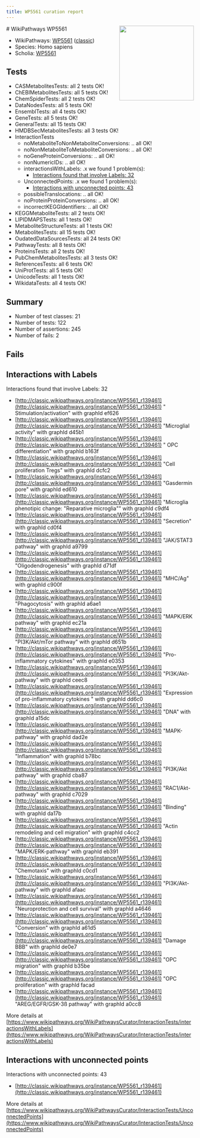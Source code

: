 ```yaml
---
title: WP5561 curation report
---
```


<img style="float: right; width: 200px" src="https://upload.wikimedia.org/wikipedia/commons/thumb/8/83/Wplogo_with_text_500.png/640px-Wplogo_with_text_500.png" />
# WikiPathways WP5561

* WikiPathways: [WP5561](https://wikipathways.org/pathways/WP5561) ([classic](https://classic.wikipathways.org/instance/WP5561))
* Species: Homo sapiens
* Scholia: [WP5561](https://scholia.toolforge.org/wikipathways/WP5561)
## Tests
* CASMetabolitesTests: all 2 tests OK!
* ChEBIMetabolitesTests: all 5 tests OK!
* ChemSpiderTests: all 2 tests OK!
* DataNodesTests: all 5 tests OK!
* EnsemblTests: all 4 tests OK!
* GeneTests: all 5 tests OK!
* GeneralTests: all 15 tests OK!
* HMDBSecMetabolitesTests: all 3 tests OK!
* InteractionTests
    * noMetaboliteToNonMetaboliteConversions: .. all OK!
    * noNonMetaboliteToMetaboliteConversions: .. all OK!
    * noGeneProteinConversions: .. all OK!
    * nonNumericIDs: .. all OK!
    * interactionsWithLabels: .x we found 1 problem(s):
        * [Interactions found that involve Labels: 32](#fe97a8f8)
    * UnconnectedPoints: .x we found 1 problem(s):
        * [Interactions with unconnected points: 43](#7f1d40d7)
    * possibleTranslocations: .. all OK!
    * noProteinProteinConversions: .. all OK!
    * incorrectKEGGIdentifiers: .. all OK!
* KEGGMetaboliteTests: all 2 tests OK!
* LIPIDMAPSTests: all 1 tests OK!
* MetaboliteStructureTests: all 1 tests OK!
* MetabolitesTests: all 15 tests OK!
* OudatedDataSourcesTests: all 24 tests OK!
* PathwayTests: all 8 tests OK!
* ProteinsTests: all 2 tests OK!
* PubChemMetabolitesTests: all 3 tests OK!
* ReferencesTests: all 6 tests OK!
* UniProtTests: all 5 tests OK!
* UnicodeTests: all 1 tests OK!
* WikidataTests: all 4 tests OK!


## Summary

* Number of test classes: 21
* Number of tests: 122
* Number of assertions: 245
* Number of fails: 2

## Fails

<a name="fe97a8f8" />

## Interactions with Labels

Interactions found that involve Labels: 32

* [http://classic.wikipathways.org/instance/WP5561_r139461](http://classic.wikipathways.org/instance/WP5561_r139461) "  Stimulation/activation" with graphId ef626
* [http://classic.wikipathways.org/instance/WP5561_r139461](http://classic.wikipathways.org/instance/WP5561_r139461) "Microglial activity" with graphId d45b1
* [http://classic.wikipathways.org/instance/WP5561_r139461](http://classic.wikipathways.org/instance/WP5561_r139461) " OPC differentiation" with graphId b163f
* [http://classic.wikipathways.org/instance/WP5561_r139461](http://classic.wikipathways.org/instance/WP5561_r139461) "Cell proliferation 
Tregs" with graphId dcfc2
* [http://classic.wikipathways.org/instance/WP5561_r139461](http://classic.wikipathways.org/instance/WP5561_r139461) "Gasdermin pore" with graphId ed610
* [http://classic.wikipathways.org/instance/WP5561_r139461](http://classic.wikipathways.org/instance/WP5561_r139461) "Microglia phenotipic change:
"Reparative microglia"" with graphId c9df4
* [http://classic.wikipathways.org/instance/WP5561_r139461](http://classic.wikipathways.org/instance/WP5561_r139461) "Secretion" with graphId cd0f4
* [http://classic.wikipathways.org/instance/WP5561_r139461](http://classic.wikipathways.org/instance/WP5561_r139461) "JAK/STAT3 pathway" with graphId a9799
* [http://classic.wikipathways.org/instance/WP5561_r139461](http://classic.wikipathways.org/instance/WP5561_r139461) "Oligodendrogenesis" with graphId d71df
* [http://classic.wikipathways.org/instance/WP5561_r139461](http://classic.wikipathways.org/instance/WP5561_r139461) "MHC/Ag" with graphId c900f
* [http://classic.wikipathways.org/instance/WP5561_r139461](http://classic.wikipathways.org/instance/WP5561_r139461) "Phagocytosis" with graphId a6ae1
* [http://classic.wikipathways.org/instance/WP5561_r139461](http://classic.wikipathways.org/instance/WP5561_r139461) "MAPK/ERK pathway" with graphId ec21a
* [http://classic.wikipathways.org/instance/WP5561_r139461](http://classic.wikipathways.org/instance/WP5561_r139461) "PI3K/Akt/mTor 
pathway" with graphId d651b
* [http://classic.wikipathways.org/instance/WP5561_r139461](http://classic.wikipathways.org/instance/WP5561_r139461) "Pro-inflammatory cytokines" with graphId e0353
* [http://classic.wikipathways.org/instance/WP5561_r139461](http://classic.wikipathways.org/instance/WP5561_r139461) "PI3K/Akt-pathway" with graphId ceec8
* [http://classic.wikipathways.org/instance/WP5561_r139461](http://classic.wikipathways.org/instance/WP5561_r139461) "Expression of pro-inflammatory 
cytokines
" with graphId dd6c0
* [http://classic.wikipathways.org/instance/WP5561_r139461](http://classic.wikipathways.org/instance/WP5561_r139461) "DNA" with graphId a15dc
* [http://classic.wikipathways.org/instance/WP5561_r139461](http://classic.wikipathways.org/instance/WP5561_r139461) "MAPK-pathway" with graphId dad2e
* [http://classic.wikipathways.org/instance/WP5561_r139461](http://classic.wikipathways.org/instance/WP5561_r139461) "Inflammation" with graphId b78bc
* [http://classic.wikipathways.org/instance/WP5561_r139461](http://classic.wikipathways.org/instance/WP5561_r139461) "PI3K/Akt pathway" with graphId cba87
* [http://classic.wikipathways.org/instance/WP5561_r139461](http://classic.wikipathways.org/instance/WP5561_r139461) "RAC1/Akt-pathway" with graphId c7029
* [http://classic.wikipathways.org/instance/WP5561_r139461](http://classic.wikipathways.org/instance/WP5561_r139461) "Binding" with graphId da17b
* [http://classic.wikipathways.org/instance/WP5561_r139461](http://classic.wikipathways.org/instance/WP5561_r139461) "Actin remodeling and 
cell migration" with graphId c4cc2
* [http://classic.wikipathways.org/instance/WP5561_r139461](http://classic.wikipathways.org/instance/WP5561_r139461) "MAPK/ERK-pathway" with graphId eb391
* [http://classic.wikipathways.org/instance/WP5561_r139461](http://classic.wikipathways.org/instance/WP5561_r139461) "Chemotaxis" with graphId c0cd1
* [http://classic.wikipathways.org/instance/WP5561_r139461](http://classic.wikipathways.org/instance/WP5561_r139461) "PI3K/Akt-pathway" with graphId afaac
* [http://classic.wikipathways.org/instance/WP5561_r139461](http://classic.wikipathways.org/instance/WP5561_r139461) "Neuroprotection and cell survival" with graphId a4646
* [http://classic.wikipathways.org/instance/WP5561_r139461](http://classic.wikipathways.org/instance/WP5561_r139461) "Conversion" with graphId a61d5
* [http://classic.wikipathways.org/instance/WP5561_r139461](http://classic.wikipathways.org/instance/WP5561_r139461) "Damage BBB" with graphId de0e7
* [http://classic.wikipathways.org/instance/WP5561_r139461](http://classic.wikipathways.org/instance/WP5561_r139461) "OPC  migration" with graphId b35be
* [http://classic.wikipathways.org/instance/WP5561_r139461](http://classic.wikipathways.org/instance/WP5561_r139461) "OPC  proliferation" with graphId facad
* [http://classic.wikipathways.org/instance/WP5561_r139461](http://classic.wikipathways.org/instance/WP5561_r139461) "AREG/EGFR/GSK-3ß pathway" with graphId a0cc8


More details at [https://www.wikipathways.org/WikiPathwaysCurator/InteractionTests/interactionsWithLabels](https://www.wikipathways.org/WikiPathwaysCurator/InteractionTests/interactionsWithLabels)

<a name="7f1d40d7" />

## Interactions with unconnected points

Interactions with unconnected points: 43

* [http://classic.wikipathways.org/instance/WP5561_r139461](http://classic.wikipathways.org/instance/WP5561_r139461)


More details at [https://www.wikipathways.org/WikiPathwaysCurator/InteractionTests/UnconnectedPoints](https://www.wikipathways.org/WikiPathwaysCurator/InteractionTests/UnconnectedPoints)

